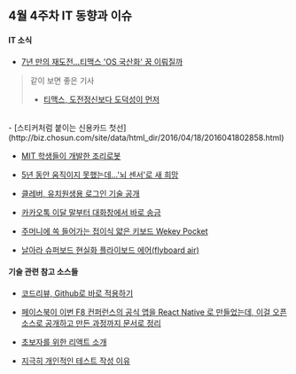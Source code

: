 ## 4월 4주차 IT 동향과 이슈

#### IT 소식
- [7년 만의 재도전…티맥스 'OS 국산화' 꿈 이뤄질까](http://www.yonhapnews.co.kr/bulletin/2016/04/20/0200000000AKR20160420119200017.HTML)
> 같이 보면 좋은 기사
> - [티맥스, 도전정신보다 도덕성이 먼저](http://byline.network/2016/04/1-125/)


<br>
- [스티커처럼 붙이는 신용카드 첫선](http://biz.chosun.com/site/data/html_dir/2016/04/18/2016041802858.html)

- [MIT 학생들이 개발한 조리로봇](https://www.facebook.com/kwang8e/posts/1033097586726620?utm_content=bufferceb52&utm_medium=social&utm_source=twitter.com&utm_campaign=buffer)

- [5년 동안 움직이지 못했는데…'뇌 센서'로 새 희망](http://news.sbs.co.kr/news/endPage.do?news_id=N1003523679)

- [클레버, 유치원생용 로그인 기술 공개](http://www.bloter.net/archives/254815)

- [카카오톡 이달 말부터 대화창에서 바로 송금](http://m.news.naver.com/read.nhn?oid=001&aid=0008342363&sid1=105&mode=LSD)

- [주머니에 쏙 들어가는 접이식 얇은 키보드 Wekey Pocket](http://photohistory.tistory.com/16348)

- [날아라 슈퍼보드 현실화 플라이보드 에어(flyboard air)](http://blog.naver.com/PostView.nhn?blogId=flyboards&logNo=220679256479&categoryNo=11&parentCategoryNo=-1&viewDate=&currentPage=&postListTopCurrentPage=&isAfterWrite=true)

#### 기술 관련 참고 소스들
- [코드리뷰, Github로 바로 적용하기](https://realm.io/kr/news/codereview-howto/)

- [페이스북이 이번 F8 컨퍼런스의 공식 앱을 React Native 로 만들었는데, 이걸 오픈소스로 공개하고 만든 과정까지 문서로 정리](http://makeitopen.com)

- [초보자를 위한 리액트 소개](http://blog.gaerae.com/2016/04/hello-react.html)

- [지극히 개인적인 테스트 작성 이유](https://brunch.co.kr/@madvirus/38)